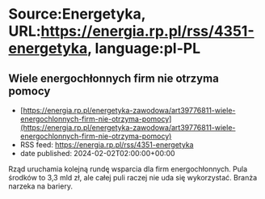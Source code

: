 # Source:Energetyka, URL:https://energia.rp.pl/rss/4351-energetyka, language:pl-PL

## Wiele energochłonnych firm nie otrzyma pomocy
 - [https://energia.rp.pl/energetyka-zawodowa/art39776811-wiele-energochlonnych-firm-nie-otrzyma-pomocy](https://energia.rp.pl/energetyka-zawodowa/art39776811-wiele-energochlonnych-firm-nie-otrzyma-pomocy)
 - RSS feed: https://energia.rp.pl/rss/4351-energetyka
 - date published: 2024-02-02T02:00:00+00:00

Rząd uruchamia kolejną rundę wsparcia dla firm energochłonnych. Pula środków to 3,3 mld zł, ale całej puli raczej nie uda się wykorzystać. Branża narzeka na bariery.

